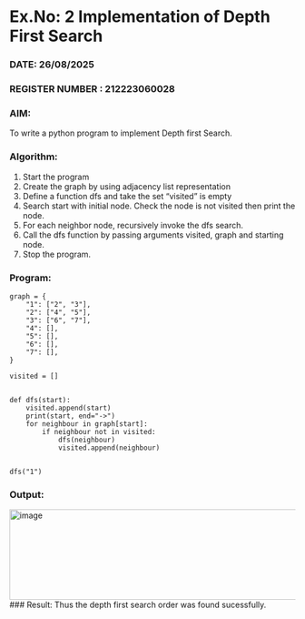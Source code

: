 # Ex.No: 2  Implementation of Depth First Search
### DATE: 26/08/2025                                                                        
### REGISTER NUMBER : 212223060028
### AIM: 
To write a python program to implement Depth first Search. 
### Algorithm:
1. Start the program
2. Create the graph by using adjacency list representation
3. Define a function dfs and take the set “visited” is empty 
4. Search start with initial node. Check the node is not visited then print the node.
5. For each neighbor node, recursively invoke the dfs search.
6. Call the dfs function by passing arguments visited, graph and starting node.
7. Stop the program.
### Program:
```
graph = {
    "1": ["2", "3"],
    "2": ["4", "5"],
    "3": ["6", "7"],
    "4": [],
    "5": [],
    "6": [],
    "7": [],
}

visited = []


def dfs(start):
    visited.append(start)
    print(start, end="->")
    for neighbour in graph[start]:
        if neighbour not in visited:
            dfs(neighbour)
            visited.append(neighbour)


dfs("1")
```
### Output:
<img width="679" height="159" alt="image" src="https://github.com/user-attachments/assets/97343ee9-45fa-4464-96fd-8a18aaba9c6d" />
### Result:
Thus the depth first search order was found sucessfully.
